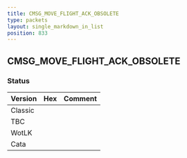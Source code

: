 ```yaml
---
title: CMSG_MOVE_FLIGHT_ACK_OBSOLETE
type: packets
layout: single_markdown_in_list
position: 833
---
```


## CMSG_MOVE_FLIGHT_ACK_OBSOLETE

### Status

Version | Hex | Comment
---------- | ---------- | ---------- 
Classic |  |  
TBC |  |  
WotLK |  |  
Cata |  |  
